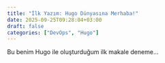 ```yaml
---
title: "İlk Yazım: Hugo Dünyasına Merhaba!"
date: 2025-09-25T09:28:04+03:00
draft: false
categories: ["DevOps", "Hugo"]
---
```


Bu benim Hugo ile oluşturduğum ilk makale deneme...